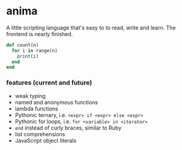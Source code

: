 # anima

A little scripting language that's easy to to read, write and learn. The frontend is nearly finished.

```ruby
def count(n)
  for i in range(n)
    print(i)
  end
end
```

### features (current and future)

* weak typing
* named and anonymous functions
* lambda functions
* Pythonic ternary, i.e. `<expr> if <expr> else <expr>`
* Pythonic for loops, i.e. `for <variable> in <iterator>`
* `end` instead of curly braces, similar to Ruby
* list comprehensions
* JavaScript object literals
